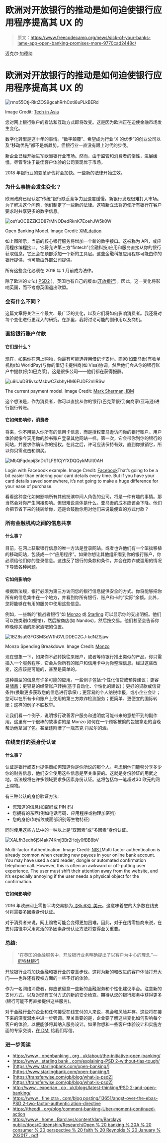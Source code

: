 # 欧洲对开放银行的推动是如何迫使银行应用程序提高其 UX 的

> 原文：<https://www.freecodecamp.org/news/sick-of-your-banks-lame-app-open-banking-promises-more-9770cad2448c/>

迈克尔·加德纳

# 欧洲对开放银行的推动是如何迫使银行应用程序提高其 UX 的

![rmo55Otj-RktZOS9gcahRrhCoti8uPLkBERd](img/7eeef8c71a79c9bd41d03de97867124a.png)

Image Credit: [Tech in Asia](https://www.techinasia.com)

您对网上银行账户的看法和互动方式即将改变。这是因为欧洲正在迫使金融市场发生变化。

数字化转型是这十年的事情。“数字颠覆”、希望成为行业“X 的优步”的创业公司以及“移动优先”都不是新趋势。但银行业一直没有跟上时代的步伐。

新企业已经开始进军欧洲银行业市场。然而，由于监管和消费者的惰性，进展缓慢。尽管专注于最佳客户体验的公司表现优于市场。

2018 年银行业的变革步伐将会加快。一些新的法律开始生效。

### 为什么事情会发生变化？

欧洲政府已经认定“传统”银行缺乏竞争力且速度缓慢。新银行发现很难打入市场。为了解决这个问题，他们制定了一些新的法律。这项新立法将迫使所有银行在客户要求时共享更多的数字信息。

![osYuOCBZZK3D87rMNODedRknK7EoehJW5k0W](img/00a72e59eb38c43d640e7a3907d7cb4b.png)

Open Banking Model. Image Credit: [XMLdation](https://www.xmldation.com/en/2016/rapid-development-tools-for-api-and-json-flows-becoming-competitive-assets-to-meet-psd2/)

如上图所示，当前的核心银行服务将增加一个新的数字接口。这被称为 API，或应用程序编程接口。它将允许第三方“fintech”(金融科技)应用和服务直接从你的银行获取信息。它还会在顶部添加一个新的工具层。这些金融科技应用程序可能由你的银行提供，也可能由外部公司提供。

所有这些变化必须在 2018 年 1 月前成为法律。

除了欧洲的立法( [PSD2](https://ec.europa.eu/info/law/payment-services-psd-2-directive-eu-2015-2366_en) )，英国也有自己的版本([开放银行](https://www.openbanking.org.uk/))。因此，这一变化将影响英国，而不考虑英国退出欧盟。

### 会有什么不同？

这篇文章将关注三个最大、最广泛的变化，以及它们将如何影响消费者。我还将对每个变化进行更深入的研究。在那里，我将讨论可能的副作用以及商机。

### 直接银行账户付款

#### 它们是什么？

现在，如果你在网上购物，你最有可能选择用借记卡支付。商家(如亚马逊)有收单机构(如 WorldPay)与你的借记卡提供商(如 Visa)协调。然后他们会从你的银行账户中提款(例如巴克莱)。这是很多公司——他们都在获得报酬。

![u9iUuDB1ivsdMsbwCZsbhyHM6FUDF2nIIRSw](img/2b04bfb822b584913b7a65d0b73abdf9.png)

The current payment model. Image Credit: [Mark Sherman, IBM](https://www.slideshare.net/msherman1001/mobile-money-p)

这个想法是，作为消费者，你可以直接从你的银行(巴克莱银行)向商家(亚马逊)进行银行转账。

#### **它如何影响你，消费者**

将来，你不用输入你所有的信用卡信息，而是授权亚马逊访问你的银行账户。用户体验就像今天用你的脸书账户登录其他网站一样。第一次，它会带你到你的银行的网站，并要求你确认你的授权。在此之后，许可应该保持有效，直到你撤销它，所以你只需点击和购买。

![MbQFqdopij3nDkTLFSfCjYfXDQQykMUlt0AH](img/064236ecde9e1cd4e1110d2d97b21ba9.png)

Login with Facebook example. Image Credit: [Facebook](https://newsroom.fb.com/news/2014/04/f8-introducing-anonymous-login-and-an-updated-facebook-login/)That’s going to be a bit easier than entering your card details every time. But if you have your card details saved somewhere, it’s not going to make a huge difference for your ease of purchase.

看看这种变化如何影响所有其他扮演中间人角色的公司，将是一件有趣的事情。那当然会对你产生间接影响。但很难说具体是什么。亚马逊的成本应该会下降。他们会把节省下来的钱转给你，还是会鼓励你用对他们来说最便宜的方式付款？

### 所有金融机构之间的信息共享

#### **什么事？**

目前，在网上获取银行信息的唯一方法是登录网站。或者也许他们有一个笨拙移植的移动网站，包装成一个“应用程序”。如果你想让其他组织看到你的银行账户，你必须给他们你的登录信息。这违反了银行的条款和条件，并会在欺诈或滥用的情况下导致各种问题。

#### **它如何影响你**

根据新法规，银行必须为第三方访问您的银行信息提供安全的方式。你将能够把你所有的信息集中在一个地方，并看到你所有银行、账户和卡的“实际”余额。此外，您将能够在有用的服务中使用这些信息。

例如，一些新的“挑战者银行”如 [Monzo](https://monzo.com/blog/2016/11/14/spending-android/) 或 [Starling](https://www.starlingbank.com/spending-insights-feature/) 可以显示你的支出明细。他们可以按类别(如餐馆)，然后按商店(如 Nandos)，然后按交易。他们甚至会告诉你昨晚你买酒的那家酒吧的位置。

![1BZ8su93FGSMSoW1hGVLDDEC2CJ-kdNZSjaw](img/8dadde9115b5d1118eedf699560ef696.png)

Monzo Spending Breakdown. Image Credit: [Monzo](https://monzo.com/blog/2016/11/14/spending-android/)

现在想象一下，如果你不必转换往来账户，或者等待银行推出类似的产品。你只需插入一个服务程序，它会从你所有的账户和信用卡中为你整理信息。经过这些改变，这应该是可能的，甚至是简单的。

这种类型的信息有许多可能的应用。一些例子包括:个性化信贷或预算建议；更容易[储蓄](https://withplum.com/about/)；更容易的经常账户转换(基于自动化、个性化的建议)；更好的贷款或信贷条件(换取更多获取您的信息进行承保)；更容易的个人纳税申报，或小企业会计；您可以在所有卡和账户上使用的第三方欺诈检测服务；更简单、更便宜的国际转账；这样的例子不胜枚举。

让我们看一个例子，说明银行改善客户服务和透明度可能带来的意想不到的副作用。这里有一个很棒的故事讲的是 Monzo 如何在一个顾客被偷的包被拿走的当晚帮助他拿回了包。甚至还附赠了一瓶杰克·丹尼尔的酒。

### 在线支付的强身份认证

#### **什么事？**

认证是银行或支付提供商如何知道你是你所说的那个人。考虑到他们能够分享多少你的财务信息，他们安全使用这些信息是至关重要的。这就是身份验证的用武之地。新法规将在许多领域要求多因素身份认证。这将包括每一笔超过30 欧元的网上购物。

有三种公认的身份验证方法:

*   您知道的信息(如密码或 PIN 码)
*   您拥有的东西(例如电话号码、应用程序或物理加密狗)
*   您的身份(如指纹或面部识别等生物特征)

同时使用这些方法中的一种以上是“双因素”或“多因素”身份认证。

![XALfh3edh6jSl4ak74KmjBBr2Hojy0fBB8bV](img/0de8ab5959d69fb935739bf239b9c13e.png)

Multi-factor Authentication. Image Credit: [NIST](https://www.nist.gov/itl/tig/back-basics-multi-factor-authentication)Multi factor authentication is already common when creating new payees in your online bank account. You may have used a card reader, dongle or automated confirmation telephone call. However, this is often an awkward or off-putting user experience. The user must shift their attention away from the website, and it’s especially annoying if the user needs a physical object for the confirmation.

#### **它如何影响你**

2016 年欧洲网上零售平均交易额为[【85.63】美元](https://www.retailmenot.com/corp/static/filer_public/86/ed/86ed38d1-9cb9-461c-a683-ab8e7b4e1ffc/online_retailing_in_europe_us_and_canada.pdf)。这意味着您的大多数在线支付将需要多因素身份认证。

对于消费者来说，网上购物可能会变得更加困难。因此，对于在线零售商来说，在支付路径中采用灵活的多因素身份认证方法将变得至关重要。

### 总结:

> "在英国的金融服务中，开放银行业务明确提出了以客户为中心的理念."— [斯特林银行](https://www.starlingbank.com/open-banking/)

开放银行业将加快金融和银行业的变革步伐。这将为新的和改进的客户体验打开大门——也许还有授权方面的一些不好的体验。

作为一名网络消费者，你应该留意一些新的金融服务和个性化建议平台。注意新的支付方式，以及对现有支付方式的新的安全检查。期待从您的银行服务中获得更多(银行可能不再直接提供这些服务)。

对于金融行业的企业和任何接受在线支付的人来说，机会和风险并存。这些将在接下来的深度潜水中进一步强调。至关重要的是，企业要了解这些变化如何影响每个客户的体验，以便能够将其纳入服务设计。如果你想和一些客户体验设计和实施方面的专家交谈，[在 DMI](http://dminc.com/) 给我们写信。

### 进一步阅读

*   [https://www . openbanking . org . uk/about/the-initiative-open-banking/](https://www.openbanking.org.uk/about/the-initiative-open-banking/)
*   [https://www . starling bank . com/explaining-PSD 2-without-tlas-tough/](https://www.starlingbank.com/explaining-psd2-without-tlas-tough/)
*   [https://www.starlingbank.com/open-banking/](https://www.starlingbank.com/open-banking/)
*   [https://transferwise.com/gb/blog/what-is-psd2](https://transferwise.com/gb/blog/what-is-psd2)
*   [http://www . experian . co . uk/blogs/latest-thinking/PSD 2-and-open-banking/](http://www.experian.co.uk/blogs/latest-thinking/psd2-and-open-banking/)
*   [https://www . fine xtra . com/blog posting/13651/angst-over-the-ebas-PSD 2-two-factor-authentic ation-directive](https://www.finextra.com/blogposting/13651/angst-over-the-ebas-psd2-two-factor-authentication-directive)
*   [https://theodi . org/blog/comment-banking-Uber-moment-continued-action](https://theodi.org/blog/comment-banking-uber-moment-continued-action)
*   [https://www . home . Barclays/content/dam/Barclays public/docs/Citizenship/Research/Open % 20 banking % 20A % 20 consumer % 20 perspective % 20 faith % 20 Reynolds % 20 January % 202017 . pdf](https://www.home.barclays/content/dam/barclayspublic/docs/Citizenship/Research/Open%20Banking%20A%20Consumer%20Perspective%20Faith%20Reynolds%20January%202017.pdf)
